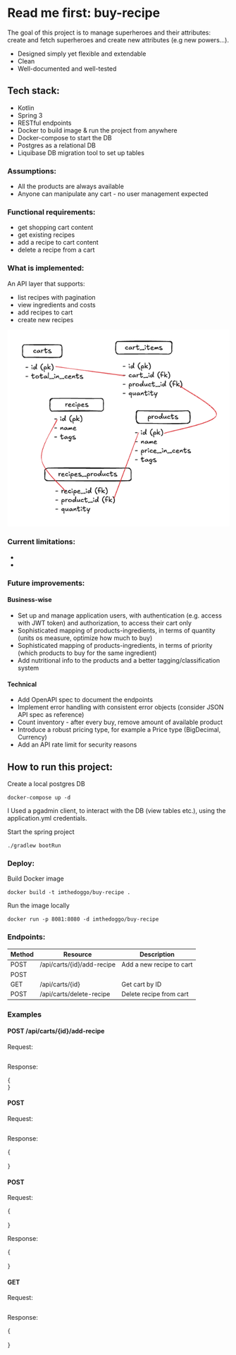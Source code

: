# Read me first: buy-recipe
The goal of this project is to manage superheroes and their attributes:
create and fetch superheroes and create new attributes (e.g new powers...).

* Designed simply yet flexible and extendable
* Clean
* Well-documented and well-tested

## Tech stack:
* Kotlin
* Spring 3
* RESTful endpoints 
* Docker to build image & run the project from anywhere
* Docker-compose to start the DB
* Postgres as a relational DB
* Liquibase DB migration tool to set up tables

### Assumptions:
* All the products are always available
* Anyone can manipulate any cart - no user management expected

### Functional requirements:
* get shopping cart content
* get existing recipes
* add a recipe to cart content
* delete a recipe from a cart

### What is implemented:
An API layer that supports:
* list recipes with pagination
* view ingredients and costs
* add recipes to cart
* create new recipes

![model_relationships.png](model_relationships.png)

### Current limitations:
* 
*

### Future improvements:

#### Business-wise
* Set up and manage application users, with authentication (e.g. access with JWT token) and authorization, to access their cart only
* Sophisticated mapping of products-ingredients, in terms of quantity (units os measure, optimize how much to buy)
* Sophisticated mapping of products-ingredients, in terms of priority (which products to buy for the same ingredient)
* Add nutritional info to the products and a better tagging/classification system

#### Technical
* Add OpenAPI spec to document the endpoints
* Implement error handling with consistent error objects (consider JSON API spec as reference)
* Count inventory - after every buy, remove amount of available product
* Introduce a robust pricing type, for example a Price type (BigDecimal, Currency)
* Add an API rate limit for security reasons


## How to run this project:
Create a local postgres DB
```
docker-compose up -d
```
I Used a pgadmin client, to interact with the DB (view tables etc.), using the application.yml credentials.

Start the spring project
```
./gradlew bootRun
```

### Deploy:
Build Docker image
```
docker build -t imthedoggo/buy-recipe .
```
Run the image locally
```
docker run -p 8081:8080 -d imthedoggo/buy-recipe 
```

### Endpoints:

| Method  | Resource                     | Description              |
|---------|------------------------------|--------------------------|
| POST    | /api/carts/{id}/add-recipe   | Add a new recipe to cart |
| POST    |  |  |
| GET     | /api/carts/{id}         | Get cart by ID           |
| POST    | /api/carts/delete-recipe    | Delete recipe from cart  |


### Examples

#### POST /api/carts/{id}/add-recipe
Request:
```

```
Response:
```
{
}
```

#### POST
Request:
```

```
Response:
```
{
    
}
```
#### POST 
Request:
```
{
   
}
```
Response:
```
{
 
}
```
#### GET 
Request:
```

```
Response:
```
{
    
}
```
